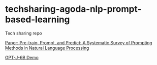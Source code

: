 # techsharing-agoda-nlp-prompt-based-learning
Tech sharing repo

[Paper: Pre-train, Prompt, and Predict: A Systematic Survey of Prompting Methods in Natural Language Processing](https://arxiv.org/abs/2107.13586)

[GPT-J-6B Demo](https://6b.eleuther.ai/)
